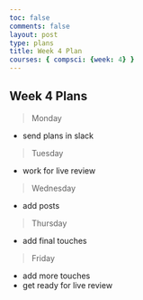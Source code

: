 ```yaml
---
toc: false
comments: false
layout: post
type: plans
title: Week 4 Plan
courses: { compsci: {week: 4} }
---
```


## Week 4 Plans
> Monday
- send plans in slack

> Tuesday
- work for live review

> Wednesday
- add posts

> Thursday
- add final touches

> Friday
- add more touches
- get ready for live review